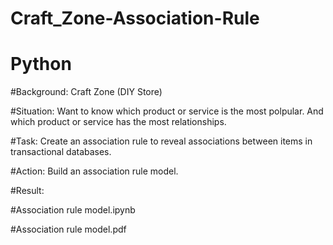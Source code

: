 # Craft_Zone-Association-Rule

# Python


#Background: Craft Zone (DIY Store)

#Situation: Want to know which product or service is the most polpular. And which product or service has the most relationships.

#Task: Create an association rule to reveal associations between items in transactional databases.

#Action: Build an association rule model.

#Result:

#Association rule model.ipynb

#Association rule model.pdf
